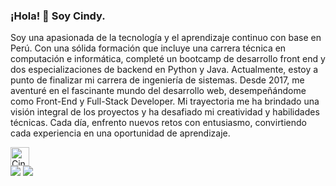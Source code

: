 ### ¡Hola! 👋 Soy Cindy.
<p>Soy una apasionada de la tecnología y el aprendizaje continuo con base en Perú. Con una sólida formación que incluye una carrera técnica en computación e informática, completé un bootcamp de desarrollo front end y dos especializaciones de backend en Python y Java. Actualmente, estoy a punto de finalizar mi carrera de ingeniería de sistemas. Desde 2017, me aventuré en el fascinante mundo del desarrollo web, desempeñándome como Front-End y Full-Stack Developer. Mi trayectoria me ha brindado una visión integral de los proyectos y ha desafiado mi creatividad y habilidades técnicas. Cada día, enfrento nuevos retos con entusiasmo, convirtiendo cada experiencia en una oportunidad de aprendizaje. </p>
<a href="https://www.linkedin.com/in/mendozacindy/" style="display:block">
 <img src="https://www.vectorlogo.zone/logos/linkedin/linkedin-icon.svg" alt="Cindy Mendoza Ibarra's LinkedIn Profile" height="30" width="30">
</a>


<picture>
  <source
    srcset="https://github-readme-stats.vercel.app/api/top-langs/?username=CindyMendoza&hide_progress=false&&langs_count=10&layout=compact"
    media="(prefers-color-scheme: dark)"
  />
  <source
    srcset="https://github-readme-stats.vercel.app/api/top-langs/?username=CindyMendoza&hide_progress=false&&langs_count=10&layout=compact"
    media="(prefers-color-scheme: light), (prefers-color-scheme: no-preference)"
  />
  <img src="https://github-readme-stats.vercel.app/api/top-langs/?username=CindyMendoza&hide_progress=false&&langs_count=10&layout=compact" />
</picture>
  <picture>
  <source
    srcset="https://github-readme-stats.vercel.app/api?username=CindyMendoza&show_icons=true&theme=transparent&include_all_commits=true&rank_icon=github"
    media="(prefers-color-scheme: dark)"
  />
  <source
    srcset="https://github-readme-stats.vercel.app/api?username=CindyMendoza&show_icons=true&theme=transparent&include_all_commits=true&rank_icon=github"
    media="(prefers-color-scheme: light), (prefers-color-scheme: no-preference)"
  />
  <img src="https://github-readme-stats.vercel.app/api?username=CindyMendoza&show_icons=true&theme=transparent&include_all_commits=true&rank_icon=github" />
</picture>
 
<br>

